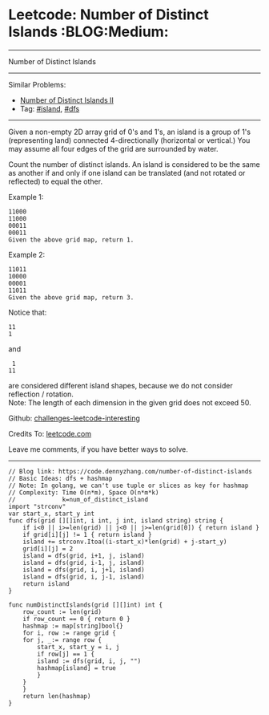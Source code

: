 
# Leetcode: Number of Distinct Islands     :BLOG:Medium:

---

Number of Distinct Islands  

---

Similar Problems:  

-   [Number of Distinct Islands II](https://code.dennyzhang.com/number-of-distinct-islands-ii)
-   Tag: [#island](https://code.dennyzhang.com/tag/island), [#dfs](https://code.dennyzhang.com/tag/dfs)

---

Given a non-empty 2D array grid of 0's and 1's, an island is a group of 1's (representing land) connected 4-directionally (horizontal or vertical.) You may assume all four edges of the grid are surrounded by water.  

Count the number of distinct islands. An island is considered to be the same as another if and only if one island can be translated (and not rotated or reflected) to equal the other.  

Example 1:  

    11000
    11000
    00011
    00011
    Given the above grid map, return 1.

Example 2:  

    11011
    10000
    00001
    11011
    Given the above grid map, return 3.

Notice that:  

    11
    1

and  

     1
    11

are considered different island shapes, because we do not consider reflection / rotation.  
Note: The length of each dimension in the given grid does not exceed 50.  

Github: [challenges-leetcode-interesting](https://github.com/DennyZhang/challenges-leetcode-interesting/tree/master/number-of-distinct-islands)  

Credits To: [leetcode.com](https://leetcode.com/problems/number-of-distinct-islands/description/)  

Leave me comments, if you have better ways to solve.  

---

    // Blog link: https://code.dennyzhang.com/number-of-distinct-islands
    // Basic Ideas: dfs + hashmap
    // Note: In golang, we can't use tuple or slices as key for hashmap
    // Complexity: Time O(n*m), Space O(n*m*k)
    //             k=num_of_distinct_island
    import "strconv"
    var start_x, start_y int
    func dfs(grid [][]int, i int, j int, island string) string {
        if i<0 || i>=len(grid) || j<0 || j>=len(grid[0]) { return island }
        if grid[i][j] != 1 { return island }
        island += strconv.Itoa((i-start_x)*len(grid) + j-start_y)
        grid[i][j] = 2
        island = dfs(grid, i+1, j, island)
        island = dfs(grid, i-1, j, island)
        island = dfs(grid, i, j+1, island)
        island = dfs(grid, i, j-1, island)
        return island
    }
    
    func numDistinctIslands(grid [][]int) int {
        row_count := len(grid)
        if row_count == 0 { return 0 }
        hashmap := map[string]bool{}
        for i, row := range grid {
    	for j, _:= range row {
    	    start_x, start_y = i, j
    	    if row[j] == 1 {
    		island := dfs(grid, i, j, "")
    		hashmap[island] = true
    	    }
    	}
        }
        return len(hashmap)
    }

